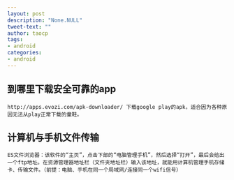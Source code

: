 ```yaml
---
layout: post
description: "None.NULL"
tweet-text: ""
author: taocp
tags:
- android
categories:
- android
---
```

到哪里下载安全可靠的app
-----------------------

    http://apps.evozi.com/apk-downloader/ 下载google play的apk，适合因为各种原因无法从play正常下载的童鞋。

计算机与手机文件传输
--------------------

    ES文件浏览器：该软件的“主页”，点击下部的“电脑管理手机”，然后选择“打开”，最后会给出一个ftp地址。在资源管理器地址栏（文件夹地址栏）输入该地址，就能用计算机管理手机存储卡、传输文件。（前提：电脑、手机在同一个局域网/连接同一个wifi信号）

